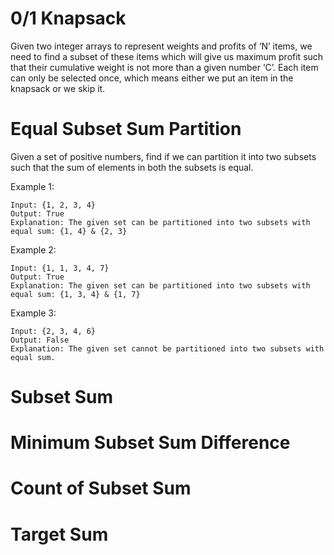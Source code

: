 # 0/1 Knapsack

Given two integer arrays to represent weights and profits of ‘N’ items, we need to find a subset of these items which will give us maximum profit such that their cumulative weight is not more than a given number ‘C’. Each item can only be selected once, which means either we put an item in the knapsack or we skip it.

# Equal Subset Sum Partition

Given a set of positive numbers, find if we can partition it into two subsets such that the sum of elements in both the subsets is equal.

Example 1:
```
Input: {1, 2, 3, 4}
Output: True
Explanation: The given set can be partitioned into two subsets with equal sum: {1, 4} & {2, 3}
```

Example 2:
```
Input: {1, 1, 3, 4, 7}
Output: True
Explanation: The given set can be partitioned into two subsets with equal sum: {1, 3, 4} & {1, 7}
```

Example 3:
```
Input: {2, 3, 4, 6}
Output: False
Explanation: The given set cannot be partitioned into two subsets with equal sum.
```


# Subset Sum


# Minimum Subset Sum Difference

# Count of Subset Sum


# Target Sum